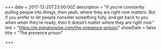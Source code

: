 +++
date = 2017-12-20T23:00:00Z
description = "If you’re constantly pulling people into things, then yeah, where they are right now matters. But if you prefer to let people consider something fully, and get back to you when when they’re ready, then it doesn’t matter where they are right now."
link = "https://m.signalvnoise.com/the-presence-prison/"
showDate = false
title = "The presence prison"

+++
